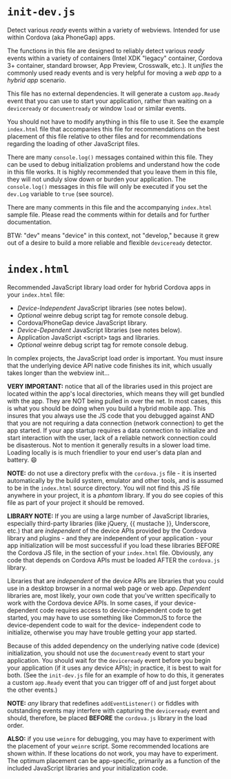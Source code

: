 # `init-dev.js`

Detect various _ready_ events within a variety of webviews. Intended for use within Cordova (aka PhoneGap) apps.

The functions in this file are designed to reliably detect various _ready_ events
within a variety of containers (Intel XDK "legacy" container, Cordova 3+ container,
standard browser, App Preview, Crosswalk, etc.). It _unifies_ the commonly used
ready events and is very helpful for moving a _web app_ to a _hybrid app_ scenario.

This file has no external dependencies. It will generate a custom `app.Ready` event
that you can use to start your application, rather than waiting on a `deviceready` 
or `documentready` or window `load` or similar events.

You should not have to modify anything in this file to use it. See the example
`index.html` file that accompanies this file for recommendations on the best placement 
of this file relative to other files and for recommendations regarding the loading 
of other JavaScript files.

There are many `console.log()` messages contained within this file. They can be used
to debug initialization problems and understand how the code in this file works.
It is highly recommended that you leave them in this file, they will not unduly
slow down or burden your application. The `console.log()` messages in this file
will only be executed if you set the `dev.Log` variable to `true` (see source).

There are many comments in this file and the accompanying `index.html` sample file.
Please read the comments within for details and for further documentation.

BTW: "dev" means "device" in this context, not "develop," because it grew out
of a desire to build a more reliable and flexible `deviceready` detector.

# `index.html`

Recommended JavaScript library load order for hybrid Cordova apps in your `index.html` file:

  * _Device-Independent_ JavaScript libraries (see notes below).
  * _Optional_ weinre debug script tag for remote console debug.
  * Cordova/PhoneGap device JavaScript library.
  * _Device-Dependent_ JavaScript libraries (see notes below).
  * Application JavaScript \<script\> tags and libraries.
  * _Optional_ weinre debug script tag for remote console debug.

In complex projects, the JavaScript load order is important. You must insure that the underlying
device API native code finishes its init, which usually takes longer than the webview init...

**VERY IMPORTANT:** notice that all of the libraries used in this project are located within the app's
local directories, which means they will get bundled with the app. They are NOT being pulled in
over the net. In most cases, this is what you should be doing when you build a hybrid mobile app.
This insures that you always use the JS code that you debugged against AND that you are not requiring
a data connection (network connection) to get the app started. If your app startup requires a data
connection to initialize and start interaction with the user, lack of a reliable network connection
could be disasterous. Not to mention it generally results in a slower load time. Loading locally is
is much friendlier to your end user's data plan and battery.  :smile:

**NOTE:** do not use a directory prefix with the `cordova.js` file - it is inserted automatically
by the build system, emulator and other tools, and is assumed to be in the `index.html` source directory.
You will not find this JS file anywhere in your project, it is a _phantom_ library. If you do see
copies of this file as part of your project it should be removed.

**LIBRARY NOTE:** If you are using a large number of JavaScript libraries, especially third-party libraries
(like jQuery, {{ mustache }}, Underscore, etc.) that are _independent_ of the device APIs provided
by the Cordova library and plugins - and they are independent of your application - your
app initialization will be most successful if you load these libraries BEFORE the Cordova JS file,
in the <head> section of your `index.html` file. Obviously, any code that depends on Cordova APIs
must be loaded AFTER the `cordova.js` library.

Libraries that are _independent_ of the device APIs are libraries that you could use in a desktop
browser in a normal web page or web app. _Dependent_ libraries are, most likely, your own code
that you've written specifically to work with the Cordova device APIs. In some cases,
if your device-dependent code requires access to device-independent code to get started, you may
have to use something like CommonJS to force the device-dependent code to wait for the device-
independent code to initialize, otherwise you may have trouble getting your app started.

Because of this added dependency on the underlying native code (device) initialization, you should
not use the `documentready` event to start your application. You should wait for the `deviceready`
event before you begin your application (if it uses any device APIs); in practice, it is best to wait
for both. (See the `init-dev.js` file for an example of how to do this, it generates a custom
`app.Ready` event that you can trigger off of and just forget about the other events.)

**NOTE:** _any_ library that redefines `addEventListener()` or fiddles with outstanding events may
interfere with capturing the `deviceready` event and should, therefore, be placed **BEFORE**
the `cordova.js` library in the load order.

**ALSO:** if you use `weinre` for debugging, you may have to experiment with the placement of your `weinre`
script. Some recommended locations are shown within. If these locations do not work, you may have
to experiment. The optimum placement can be app-specific, primarily as a function of the included
JavaScript libraries and your initialization code.
